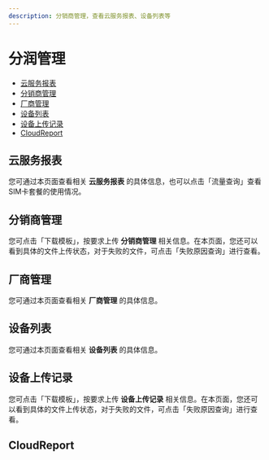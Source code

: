 ```yaml
---
description: 分销商管理，查看云服务报表、设备列表等
---
```


# 分润管理

* [云服务报表](fen-run-guan-li.md)
* [分销商管理](fen-run-guan-li.md#fen-xiao-shang-guan-li)
* [厂商管理](fen-run-guan-li.md#chang-shang-guan-li)
* [设备列表](fen-run-guan-li.md#she-bei-lie-biao)
* [设备上传记录](fen-run-guan-li.md#she-bei-shang-chuan-ji-lu)
* [CloudReport](fen-run-guan-li.md#cloudreport)

## 云服务报表

您可通过本页面查看相关 **云服务报表** 的具体信息，也可以点击「流量查询」查看SIM卡套餐的使用情况。

## 分销商管理

您可点击「下载模板」，按要求上传 **分销商管理** 相关信息。在本页面，您还可以看到具体的文件上传状态，对于失败的文件，可点击「失败原因查询」进行查看。

## 厂商管理

您可通过本页面查看相关 **厂商管理** 的具体信息。

## 设备列表

您可通过本页面查看相关 **设备列表** 的具体信息。

## 设备上传记录

您可点击「下载模板」，按要求上传 **设备上传记录** 相关信息。在本页面，您还可以看到具体的文件上传状态，对于失败的文件，可点击「失败原因查询」进行查看。

## CloudReport

